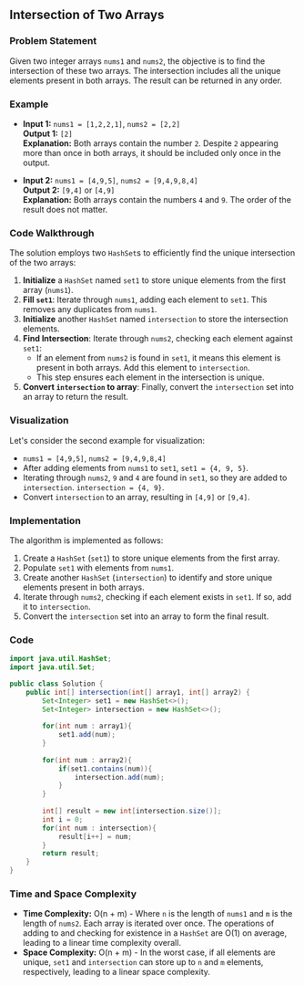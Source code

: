## Intersection of Two Arrays

### Problem Statement
Given two integer arrays `nums1` and `nums2`, the objective is to find the intersection of these two arrays. The intersection includes all the unique elements present in both arrays. The result can be returned in any order.

### Example
- **Input 1:** `nums1 = [1,2,2,1]`, `nums2 = [2,2]`  
  **Output 1:** `[2]`  
  **Explanation:** Both arrays contain the number `2`. Despite `2` appearing more than once in both arrays, it should be included only once in the output.

- **Input 2:** `nums1 = [4,9,5]`, `nums2 = [9,4,9,8,4]`  
  **Output 2:** `[9,4]` or `[4,9]`  
  **Explanation:** Both arrays contain the numbers `4` and `9`. The order of the result does not matter.

### Code Walkthrough
The solution employs two `HashSet`s to efficiently find the unique intersection of the two arrays:
1. **Initialize** a `HashSet` named `set1` to store unique elements from the first array (`nums1`).
2. **Fill `set1`**: Iterate through `nums1`, adding each element to `set1`. This removes any duplicates from `nums1`.
3. **Initialize** another `HashSet` named `intersection` to store the intersection elements.
4. **Find Intersection**: Iterate through `nums2`, checking each element against `set1`:
   - If an element from `nums2` is found in `set1`, it means this element is present in both arrays. Add this element to `intersection`.
   - This step ensures each element in the intersection is unique.
5. **Convert `intersection` to array**: Finally, convert the `intersection` set into an array to return the result.

### Visualization
Let's consider the second example for visualization:
- `nums1 = [4,9,5]`, `nums2 = [9,4,9,8,4]`
- After adding elements from `nums1` to `set1`, `set1 = {4, 9, 5}`.
- Iterating through `nums2`, `9` and `4` are found in `set1`, so they are added to `intersection`. `intersection = {4, 9}`.
- Convert `intersection` to an array, resulting in `[4,9]` or `[9,4]`.

### Implementation
The algorithm is implemented as follows:
1. Create a `HashSet` (`set1`) to store unique elements from the first array.
2. Populate `set1` with elements from `nums1`.
3. Create another `HashSet` (`intersection`) to identify and store unique elements present in both arrays.
4. Iterate through `nums2`, checking if each element exists in `set1`. If so, add it to `intersection`.
5. Convert the `intersection` set into an array to form the final result.

### Code
```java
import java.util.HashSet;
import java.util.Set;

public class Solution {
    public int[] intersection(int[] array1, int[] array2) {
        Set<Integer> set1 = new HashSet<>();
        Set<Integer> intersection = new HashSet<>();
        
        for(int num : array1){
            set1.add(num);
        }
        
        for(int num : array2){
            if(set1.contains(num)){
                intersection.add(num);
            }
        }
        
        int[] result = new int[intersection.size()];
        int i = 0;
        for(int num : intersection){
            result[i++] = num;
        }
        return result;
    }
}
```

### Time and Space Complexity
- **Time Complexity:** O(n + m) - Where `n` is the length of `nums1` and `m` is the length of `nums2`. Each array is iterated over once. The operations of adding to and checking for existence in a `HashSet` are O(1) on average, leading to a linear time complexity overall.
- **Space Complexity:** O(n + m) - In the worst case, if all elements are unique, `set1` and `intersection` can store up to `n` and `m` elements, respectively, leading to a linear space complexity.